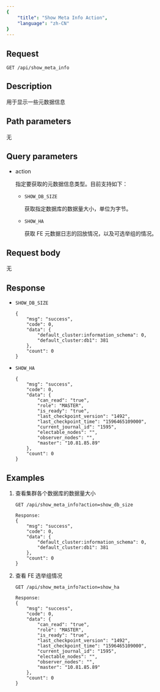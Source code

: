 ```yaml
---
{
    "title": "Show Meta Info Action",
    "language": "zh-CN"
}
---
```


<!-- 
Licensed to the Apache Software Foundation (ASF) under one
or more contributor license agreements.  See the NOTICE file
distributed with this work for additional information
regarding copyright ownership.  The ASF licenses this file
to you under the Apache License, Version 2.0 (the
"License"); you may not use this file except in compliance
with the License.  You may obtain a copy of the License at

  http://www.apache.org/licenses/LICENSE-2.0

Unless required by applicable law or agreed to in writing,
software distributed under the License is distributed on an
"AS IS" BASIS, WITHOUT WARRANTIES OR CONDITIONS OF ANY
KIND, either express or implied.  See the License for the
specific language governing permissions and limitations
under the License.
-->



## Request

`GET /api/show_meta_info`

## Description

用于显示一些元数据信息
    
## Path parameters

无

## Query parameters

* action

    指定要获取的元数据信息类型。目前支持如下：
    
    * `SHOW_DB_SIZE`

        获取指定数据库的数据量大小，单位为字节。
        
    * `SHOW_HA`

        获取 FE 元数据日志的回放情况，以及可选举组的情况。

## Request body

无

## Response


* `SHOW_DB_SIZE`

    ```
    {
    	"msg": "success",
    	"code": 0,
    	"data": {
    		"default_cluster:information_schema": 0,
    		"default_cluster:db1": 381
    	},
    	"count": 0
    }
    ```
    
* `SHOW_HA`

    ```
    {
    	"msg": "success",
    	"code": 0,
    	"data": {
    		"can_read": "true",
    		"role": "MASTER",
    		"is_ready": "true",
    		"last_checkpoint_version": "1492",
    		"last_checkpoint_time": "1596465109000",
    		"current_journal_id": "1595",
    		"electable_nodes": "",
    		"observer_nodes": "",
    		"master": "10.81.85.89"
    	},
    	"count": 0
    }
    ```
    
## Examples

1. 查看集群各个数据库的数据量大小

    ```
    GET /api/show_meta_info?action=show_db_size
    
    Response:
    {
    	"msg": "success",
    	"code": 0,
    	"data": {
    		"default_cluster:information_schema": 0,
    		"default_cluster:db1": 381
    	},
    	"count": 0
    }
    ```
    
2. 查看 FE 选举组情况

    ```
    GET /api/show_meta_info?action=show_ha
    
    Response:
    {
    	"msg": "success",
    	"code": 0,
    	"data": {
    		"can_read": "true",
    		"role": "MASTER",
    		"is_ready": "true",
    		"last_checkpoint_version": "1492",
    		"last_checkpoint_time": "1596465109000",
    		"current_journal_id": "1595",
    		"electable_nodes": "",
    		"observer_nodes": "",
    		"master": "10.81.85.89"
    	},
    	"count": 0
    }
    ```
